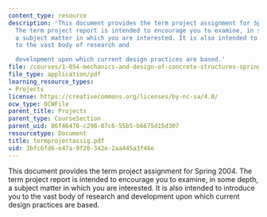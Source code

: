 ```yaml
---
content_type: resource
description: 'This document provides the term project assignment for Spring 2004.
  The term project report is intended to encourage you to examine, in some depth,
  a subject matter in which you are interested. It is also intended to introduce you
  to the vast body of research and

  development upon which current design practices are based.'
file: /courses/1-054-mechanics-and-design-of-concrete-structures-spring-2004/3bfc6fd6e47a9f20342e2aa445a3f46e_termprojectassig.pdf
file_type: application/pdf
learning_resource_types:
- Projects
license: https://creativecommons.org/licenses/by-nc-sa/4.0/
ocw_type: OCWFile
parent_title: Projects
parent_type: CourseSection
parent_uid: 86f46476-c298-07c6-55b5-b6675d15d307
resourcetype: Document
title: termprojectassig.pdf
uid: 3bfc6fd6-e47a-9f20-342e-2aa445a3f46e
---
```

This document provides the term project assignment for Spring 2004. The term project report is intended to encourage you to examine, in some depth, a subject matter in which you are interested. It is also intended to introduce you to the vast body of research and
development upon which current design practices are based.